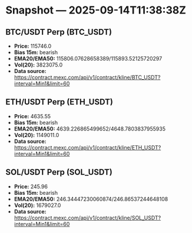 # Snapshot — 2025-09-14T11:38:38Z

## BTC/USDT Perp (BTC_USDT)
- **Price:** 115746.0
- **Bias 15m:** bearish
- **EMA20/EMA50:** 115806.07628658389/115893.52125720297
- **Vol(20):** 3823075.0
- **Data source:** https://contract.mexc.com/api/v1/contract/kline/BTC_USDT?interval=Min1&limit=60

## ETH/USDT Perp (ETH_USDT)
- **Price:** 4635.55
- **Bias 15m:** bearish
- **EMA20/EMA50:** 4639.226865499652/4648.7803837955935
- **Vol(20):** 1149011.0
- **Data source:** https://contract.mexc.com/api/v1/contract/kline/ETH_USDT?interval=Min1&limit=60

## SOL/USDT Perp (SOL_USDT)
- **Price:** 245.96
- **Bias 15m:** bearish
- **EMA20/EMA50:** 246.34447230060874/246.86537244648108
- **Vol(20):** 1679027.0
- **Data source:** https://contract.mexc.com/api/v1/contract/kline/SOL_USDT?interval=Min1&limit=60
